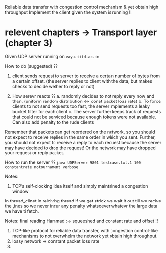 Reliable data transfer with congestion control mechanism & yet obtain high throughput 
Implement the client given the system is running !!
# relevent chapters -> Transport layer (chapter 3)


Given UDP server running on `vayu.iitd.ac.in`


How to do (suggested) ??
1. client sends request to server to receive a certain number of bytes from a certain offset. 
(the server replies to client with the data, but makes checks to decide wether to reply or not)


2. How serevr reacts ??
a. randomly decides to not reply every now and then, (uniform random distribution <-> const packet loss rate)
b. To force clients to not send requests too fast, the server implements a leaky bucket filter for each client
c. The server further keeps track of requests that could not be serviced because enough tokens were not available. Can also add penalty to the rude clients 




Remember that packets can get reordered on the network, so you should not expect to receive replies in
the same order in which you sent. Further, you should not expect to receive a reply to each request
because the server may have decided to drop the request! Or the network may have dropped your
request or reply packet. 


How to run the server ??
`java UDPServer 9801 testcase.txt.1 100 constantrate notournament verbose`



Notes:
1. TCP’s self-clocking idea itself and simply maintained a congestion window



In thread_clinet in reiciving thread if we get strick we wait it out till we recive the ,ines so we never incur any penalty whatsoever whatevr the large data we have ti fetch. 





Notes: final reading 
Hammad :-> squeeshed and constant rate and offset !!
1. TCP-like protocol for reliable data transfer, with congestion control-like mechanisms to not overwhelm the network yet obtain high throughput.
2. lossy network -> constant packet loss rate
3. 
